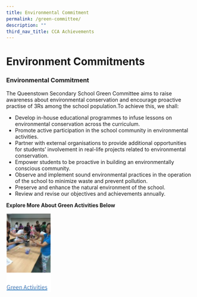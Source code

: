 ```yaml
---
title: Environmental Commitment
permalink: /green-committee/
description: ""
third_nav_title: CCA Achievements
---
```

Environment Commitments
=======================

### **Environmental Commitment**

The Queenstown Secondary School Green Committee aims to raise awareness about environmental conservation and encourage proactive practise of 3Rs among the school population.To achieve this, we shall:

*   Develop in-house educational programmes to infuse lessons on environmental conservation across the curriculum.
*   Promote active participation in the school community in environmental activities.
*   Partner with external organisations to provide additional opportunities for students’ involvement in real-life projects related to environmental conservation.
*   Empower students to be proactive in building an environmentally conscious community.
*   Observe and implement sound environmental practices in the operation of the school to minimize waste and prevent pollution.
*   Preserve and enhance the natural environment of the school.
*   Review and revise our objectives and achievements annually.

**Explore More About Green Activities Below**


<p><a href="https://staging.d33coz43hxnqna.amplifyapp.com/green-committee/green-activities-2015/">
<img src="/images/Our%20Pride/Green%20Activities.png" style="width:120px;height:210px;margin-right:15px;" align = "left">
</a></p>




